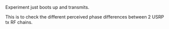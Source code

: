 Experiment just boots up and transmits.

This is to check the different perceived phase differences between 2 USRP tx RF chains.